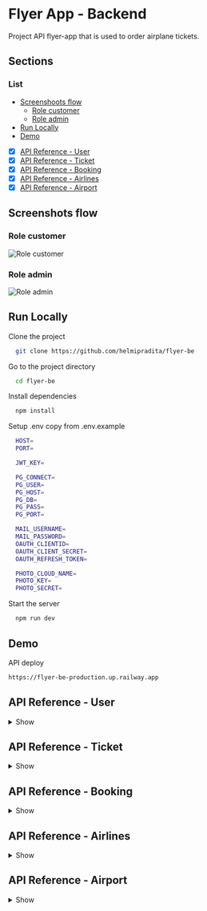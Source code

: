 # Flyer App - Backend

Project API flyer-app that is used to order airplane tickets.

## Sections

### List

- [Screenshoots flow](https://github.com/helmipradita/flyer-be/edit/main/README.md#screenshots-flow)
  - [Role customer](https://github.com/helmipradita/flyer-be/edit/main/README.md#role-customer)
  - [Role admin](https://github.com/helmipradita/flyer-be/edit/main/README.md#role-admin)
- [Run Locally](https://github.com/helmipradita/flyer-be/edit/main/README.md#run-locally)
- [Demo](https://github.com/helmipradita/flyer-be/edit/main/README.md#demo)
-  [x] [API Reference - User](#api-reference---user)
-  [x] [API Reference - Ticket](#api-reference---ticket)
-  [x] [API Reference - Booking](#api-reference---booking)
-  [x] [API Reference - Airlines](#api-reference---airlines)
-  [x] [API Reference - Airport](#api-reference---airport)

## Screenshots flow

### Role customer
![Role customer](https://res.cloudinary.com/dnu5su7ft/image/upload/v1671872611/Untitled_Diagram-Role_Customer.drawio_gugkco.png)

### Role admin
![Role admin](https://res.cloudinary.com/dnu5su7ft/image/upload/v1671872590/Untitled_Diagram-Role_Admin.drawio_zhxutn.png)


## Run Locally

Clone the project

```bash
  git clone https://github.com/helmipradita/flyer-be
```

Go to the project directory

```bash
  cd flyer-be
```

Install dependencies

```bash
  npm install
```

Setup .env copy from .env.example

```bash
  HOST=
  PORT=

  JWT_KEY=

  PG_CONNECT=
  PG_USER=
  PG_HOST=
  PG_DB=
  PG_PASS=
  PG_PORT=

  MAIL_USERNAME=
  MAIL_PASSWORD=
  OAUTH_CLIENTID=
  OAUTH_CLIENT_SECRET=
  OAUTH_REFRESH_TOKEN=

  PHOTO_CLOUD_NAME=
  PHOTO_KEY=
  PHOTO_SECRET=
```

Start the server

```bash
  npm run dev
```

## Demo

API deploy 

```bash
https://flyer-be-production.up.railway.app
```

## API Reference - User

<details>
<summary>Show</summary>
<br>

#### Register customer

```
  POST /user/register/customer
```

Field body form

| Field      | Type     | Description                     |
| :--------- | :------- | :------------------------------ |
| `fullname` | `string` | **Required**. fullname          |
| `email`    | `string` | **Required**. with format email |
| `password` | `string` | **Required**. password          |

Response 200

```json
{
  "success": true,
  "statusCode": 200,
  "data": {
    "email": "helmipradit.aa@gmail.com"
  },
  "message": "register success please check your email"
}
```

#### Register admin

```
  POST /user/register/admin
```

Field body form

| Field      | Type     | Description                     |
| :--------- | :------- | :------------------------------ |
| `fullname` | `string` | **Required**. fullname          |
| `email`    | `string` | **Required**. with format email |
| `password` | `string` | **Required**. password          |

Response 200

```json
{
  "success": true,
  "statusCode": 200,
  "data": {
    "email": "helmipradit.aa@gmail.com"
  },
  "message": "register success please check your email"
}
```

#### Verification

```
  POST /user/verification
```

Field body form

| Field   | Type     | Description                            |
| :------ | :------- | :------------------------------------- |
| `email` | `string` | **Required**. with format email        |
| `otp`   | `string` | **Required**. otp get from inbox email |

Response 200

```json
{
  "success": true,
  "statusCode": 200,
  "data": "helmipradit.aa@gmail.com",
  "message": " verification email success"
}
```

#### Forgot password

```
  POST /user/forgot-password
```

Field body form

| Field   | Type     | Description                     |
| :------ | :------- | :------------------------------ |
| `email` | `string` | **Required**. with format email |

Response 200

```json
{
  "success": true,
  "statusCode": 200,
  "data": null,
  "message": "send email success"
}
```

#### Reset password

```
  POST /user/reset-password/:token
```

Field body form

| Field   | Type     | Description                              |
| :------ | :------- | :--------------------------------------- |
| `token` | `string` | **Required**. token get from inbox email |
| `email` | `string` | **Required**. email |
| `password` | `string` | **Required**. password |

Response 200

```json
{
  "success": true,
  "statusCode": 200,
  "data": null,
  "message": "change password success"
}
```

#### Login

```
  POST /user/login
```

Field body form

| Field      | Type     | Description                     |
| :--------- | :------- | :------------------------------ |
| `email`    | `string` | **Required**. with format email |
| `password` | `string` | **Required**. password          |

Response 200

```json
{
  "success": true,
  "statusCode": 200,
  "data": {
    "id": "a4410b5a-548a-4166-8529-f174b52b5c10",
    "fullname": "Helmi Pradita",
    "email": "helmipradit.aa@gmail.com",
    "phone": null,
    "city": null,
    "address": null,
    "poscode": null,
    "photo": "https://res.cloudinary.com/dnu5su7ft/image/upload/v1671602986/flyer/default_profile.png",
    "role": "customer",
    "otp_expired": null,
    "token": "eyJhbGciOiJIUzI1NiIsInR5cCI6IkpXVCJ9.eyJpZCI6ImE0NDEwYjVhLTU0OGEtNDE2Ni04NTI5LWYxNzRiNTJiNWMxMCIsImZ1bGxuYW1lIjoiSGVsbWkgUHJhZGl0YSIsImVtYWlsIjoiaGVsbWlwcmFkaXQuYWFAZ21haWwuY29tIiwicm9sZSI6ImN1c3RvbWVyIiwiaWF0IjoxNjcxNzcwMjgyLCJleHAiOjE2NzE3NzM4ODJ9.riNMHgqZEepvodUdyAdUHTU6yJZVdyCZ5wfES8DouPo",
    "refreshToken": "eyJhbGciOiJIUzI1NiIsInR5cCI6IkpXVCJ9.eyJpZCI6ImE0NDEwYjVhLTU0OGEtNDE2Ni04NTI5LWYxNzRiNTJiNWMxMCIsImZ1bGxuYW1lIjoiSGVsbWkgUHJhZGl0YSIsImVtYWlsIjoiaGVsbWlwcmFkaXQuYWFAZ21haWwuY29tIiwicm9sZSI6ImN1c3RvbWVyIiwiaWF0IjoxNjcxNzcwMjgyLCJleHAiOjE2NzE4NTY2ODJ9.JYirZIOVxl3P2zs_-mhILzWY7k83H-NWnqWTAAHz97A"
  },
  "message": "login success"
}
```

#### Get profile user

```
  GET /user/profile
```

Field auth

| Field    | Type     | Description                             |
| :------- | :------- | :-------------------------------------- |
| `bearer` | `string` | **Required**. token from response login |

Response 200

```json
{
  "success": true,
  "statusCode": 200,
  "data": {
    "id": "a4410b5a-548a-4166-8529-f174b52b5c10",
    "fullname": "Helmi Pradita",
    "email": "helmipradit.aa@gmail.com",
    "phone": null,
    "city": null,
    "address": null,
    "poscode": null,
    "photo": "https://res.cloudinary.com/dnu5su7ft/image/upload/v1671602986/flyer/default_profile.png",
    "role": "customer"
  },
  "message": "get data success"
}
```

#### Edit profile user

```
  PUT /user/profile
```

Field auth

| Field    | Type     | Description                             |
| :------- | :------- | :-------------------------------------- |
| `bearer` | `string` | **Required**. token from response login |

Field body form

| Field      | Type     | Description            |
| :--------- | :------- | :--------------------- |
| `fullname` | `string` | **Required**. fullname |
| `phone`    | `number` | **Required**. phone    |
| `city`     | `string` | **Required**. city     |
| `address`  | `string` | **Required**. address  |
| `poscode`  | `number` | **Required**. poscode  |
| `photo`    | `file`   | **Required**. photo    |

Response 200

```json
{
  "success": true,
  "statusCode": 200,
  "data": {
    "id": "a4410b5a-548a-4166-8529-f174b52b5c10",
    "fullname": "Helmi Pradita Customer",
    "phone": "085708572498",
    "city": "Mojokerto",
    "address": "JL Anggrek No 2",
    "poscode": "61634",
    "photo": "http://res.cloudinary.com/dtow6mgju/image/upload/v1671770615/toko/r0swumqhzuhczhv6iguu.png"
  },
  "message": "update data success"
}
```

</details>


## API Reference - Ticket

<details>
<summary>Show</summary>
<br>

#### Insert ticket

```
  POST /ticket/add
```

Field auth

| Field    | Type     | Description                                                    |
| :------- | :------- | :------------------------------------------------------------- |
| `bearer` | `string` | **Required**. token from response login, only admin can insert |

Field body form

| Field            | Type       | Description                                       |
| :--------------- | :--------- | :------------------------------------------------ |
| `airlines_id`    | `string`   | **Required**. get from airlines                   |
| `departure_id` | `string`   | **Required**. departure_id                      |
| `arrival_id`   | `string`   | **Required**. arrival_id                        |
| `departure`      | `timestap` | **Required**. departure with format date and time |
| `arrive`         | `timestap` | **Required**. arrive with format date and time    |
| `price`          | `number`   | **Required**. price                               |
| `stock`          | `number`   | **Required**. stock                               |
| `gate`           | `number`   | **Required**. gate                                |
| `terminal`       | `string`   | **Required**. terminal                            |
| `type`           | `string`   | **Required**. type airlines                       |
| `code`           | `string`   | **Required**. code from combine gate and terminal |

Response 200

```json
{
  "airlines_id": "f248e9f9-6069-47a3-946b-376acdfbba39",
  "departure_id": "eb5f8ab4-fa92-40bc-a3d8-251a110737be",
  "arrival_id": "3182a2a8-0a2e-45e1-8679-c7f454da4960",
  "departure": "2022-12-21 12:44:46.273231",
  "arrive": "2022-12-21 16:44:46.273231",
  "price": "2950",
  "stock": "5",
  "gate": "222",
  "terminal": "1A",
  "type": "Economy",
  "code": "1A-222"
}
```

#### Get all ticket

```
  GET /ticket
```

Field query parameter

| Field       | Type       | Description                                 |
| :---------- | :--------- | :------------------------------------------ |
| `search`    | `string`   | **Default** empty or input name of airlines |
| `sortBy`    | `string`   | **Default** price or input any field        |
| `sortOrder` | `string`   | **Default** DESC or input ASC for sorting   |
| `page`      | `timestap` | **Default** 1 or input any number page      |
| `limit`     | `timestap` | **Default** 5 or input any number limit     |

Response 200

```json
{
    "success": true,
    "statusCode": 200,
    "data": [
        {
            "id": "9e3e5b96-6eed-4a04-9c97-d32048ccc846",
            "id_airlines": "f248e9f9-6069-47a3-946b-376acdfbba39",
            "airlines_name": "Super Air Jet",
            "airlines_logo": "http://res.cloudinary.com/dtow6mgju/image/upload/v1671737200/toko/t5bidqz8xykfaxjljzoa.jpg",
            "departure_name": "Shizuoka",
            "departure_code": "JPN",
            "arrival_name": "China",
            "arrival_code": "CHN",
            "departure": "2022-12-21T12:44:46.273Z",
            "arrive": "2022-12-23T17:45:44.000Z",
            "departure_time": "12:44",
            "arrival_time": "05:45",
            "departure_full": "Wednesday, 21 December  2022",
            "arrival_full": "Friday   , 23 December  2022",
            "travel_time": {
                "days": 2,
                "hours": 5,
                "seconds": 57,
                "milliseconds": 726.769
            },
            "price": 3250,
            "stock": -1,
            "gate": "222",
            "terminal": "1A",
            "type": "Bisnis",
            "code": "1A-222",
            "created_at": "2022-12-24T08:34:32.690Z",
            "updated_at": "2022-12-26T15:30:38.352Z"
        },
        {
            "id": "65bc7905-2802-474a-be2e-b16f7d5acc51",
            "id_airlines": "f248e9f9-6069-47a3-946b-376acdfbba39",
            "airlines_name": "Super Air Jet",
            "airlines_logo": "http://res.cloudinary.com/dtow6mgju/image/upload/v1671737200/toko/t5bidqz8xykfaxjljzoa.jpg",
            "departure_name": "Shizuoka",
            "departure_code": "JPN",
            "arrival_name": "China",
            "arrival_code": "CHN",
            "departure": "2022-12-21T12:44:46.273Z",
            "arrive": "2022-12-21T16:44:46.273Z",
            "departure_time": "12:44",
            "arrival_time": "04:44",
            "departure_full": "Wednesday, 21 December  2022",
            "arrival_full": "Wednesday, 21 December  2022",
            "travel_time": {
                "hours": 4
            },
            "price": 2950,
            "stock": 5,
            "gate": "222",
            "terminal": "1A",
            "type": "Economy",
            "code": "1A-222",
            "created_at": "2022-12-26T16:07:47.224Z",
            "updated_at": null
        },
        {
            "id": "ea226d72-1d77-4910-bd57-111c06de95b5",
            "id_airlines": "f248e9f9-6069-47a3-946b-376acdfbba39",
            "airlines_name": "Super Air Jet",
            "airlines_logo": "http://res.cloudinary.com/dtow6mgju/image/upload/v1671737200/toko/t5bidqz8xykfaxjljzoa.jpg",
            "departure_name": "Shizuoka",
            "departure_code": "JPN",
            "arrival_name": "China",
            "arrival_code": "CHN",
            "departure": "2022-12-21T12:44:46.273Z",
            "arrive": "2022-12-21T14:48:49.000Z",
            "departure_time": "12:44",
            "arrival_time": "02:48",
            "departure_full": "Wednesday, 21 December  2022",
            "arrival_full": "Wednesday, 21 December  2022",
            "travel_time": {
                "hours": 2,
                "minutes": 4,
                "seconds": 2,
                "milliseconds": 726.769
            },
            "price": 2950,
            "stock": 5,
            "gate": "222",
            "terminal": "1A",
            "type": "Economy",
            "code": "1A-222",
            "created_at": "2022-12-24T08:34:49.291Z",
            "updated_at": null
        },
        {
            "id": "58f5fd73-e11f-4d98-858a-0dca0d4f8ce3",
            "id_airlines": "93793e6b-d201-4274-a4cc-7b22ae01646f",
            "airlines_name": "Air Asia",
            "airlines_logo": "http://res.cloudinary.com/dtow6mgju/image/upload/v1671637661/toko/zajtgkjqnpwtog99kn4y.png",
            "departure_name": "Shizuoka",
            "departure_code": "JPN",
            "arrival_name": "Yogyakarta update",
            "arrival_code": "IDN",
            "departure": "2022-12-21T12:44:46.273Z",
            "arrive": "2022-12-26T21:44:59.000Z",
            "departure_time": "12:44",
            "arrival_time": "09:44",
            "departure_full": "Wednesday, 21 December  2022",
            "arrival_full": "Monday   , 26 December  2022",
            "travel_time": {
                "days": 5,
                "hours": 9,
                "seconds": 12,
                "milliseconds": 726.769
            },
            "price": 2720,
            "stock": 9,
            "gate": "111",
            "terminal": "3B",
            "type": "Bisnis",
            "code": "3B-111",
            "created_at": "2022-12-24T08:24:07.312Z",
            "updated_at": null
        }
    ],
    "message": "get ticket success",
    "pagination": {
        "currentPage": 1,
        "limit": 4,
        "totalData": 22,
        "totalPage": 6
    }
}
```

#### Get ticket by id

```
  GET /ticket/:id
```

Field params

| Field | Type     | Description                      |
| :---- | :------- | :------------------------------- |
| `id`  | `string` | **Required**. get from id ticket |

Response 200

```json
{
    "success": true,
    "statusCode": 200,
    "data": {
        "id": "9e3e5b96-6eed-4a04-9c97-d32048ccc846",
        "id_airlines": "f248e9f9-6069-47a3-946b-376acdfbba39",
        "airlines_name": "Super Air Jet",
        "airlines_logo": "http://res.cloudinary.com/dtow6mgju/image/upload/v1671737200/toko/t5bidqz8xykfaxjljzoa.jpg",
        "departure_name": "Shizuoka",
        "departure_code": "JPN",
        "arrival_name": "China",
        "arrival_code": "CHN",
        "departure": "2022-12-21T12:44:46.273Z",
        "arrive": "2022-12-23T17:45:44.000Z",
        "departure_time": "12:44",
        "arrival_time": "05:45",
        "departure_full": "Wednesday, 21 December  2022",
        "price": 3250,
        "stock": -1,
        "gate": "222",
        "terminal": "1A",
        "type": "Bisnis",
        "code": "1A-222",
        "created_at": "2022-12-24T08:34:32.690Z",
        "updated_at": "2022-12-26T15:30:38.352Z"
    },
    "message": "get ticket success"
}
```

#### Update ticket

```
  PUT /ticket/:id
```

Field params

| Field | Type     | Description                      |
| :---- | :------- | :------------------------------- |
| `id`  | `string` | **Required**. get from id ticket |

Field auth

| Field    | Type     | Description                                                    |
| :------- | :------- | :------------------------------------------------------------- |
| `bearer` | `string` | **Required**. token from response login, only admin can insert |

Field body form

| Field            | Type       | Description                                       |
| :--------------- | :--------- | :------------------------------------------------ |
| `departure_id` | `string`   | **Required**. departure_id                      |
| `arrival_id`   | `string`   | **Required**. arrival_id                        |
| `departure`      | `timestap` | **Required**. departure with format date and time |
| `arrive`         | `timestap` | **Required**. arrive with format date and time    |
| `price`          | `number`   | **Required**. price                               |
| `stock`          | `number`   | **Required**. stock                               |

Response 200

```json
{
  "airlines_id": "392241f5-3bcb-4986-901e-bc44f1d705e6",
  "departure_id": "3182a2a8-0a2e-45e1-8679-c7f454da4960",
  "arrival_id": "eb5f8ab4-fa92-40bc-a3d8-251a110737be",
  "departure": "2022-12-21 12:44:46.273231",
  "arrive": "2022-12-23 16:14:26.273231",
  "price": "120",
  "stock": "15",
  "gate": "4",
  "terminal": "1A",
  "type": "Ekonomi",
  "code": "1A-004"
}
```

#### Delete ticket

```
  DELETE /ticket/:id
```

Field params

| Field | Type     | Description                      |
| :---- | :------- | :------------------------------- |
| `id`  | `string` | **Required**. get from id ticket |

Field auth

| Field    | Type     | Description                                                    |
| :------- | :------- | :------------------------------------------------------------- |
| `bearer` | `string` | **Required**. token from response login, only admin can insert |

Response 200

```json
{
    "success": true,
    "statusCode": 200,
    "data": {
        "id": "ad6c1fab-0107-43ec-8f3f-8fe4b03ea8fc",
        "airlines_id": "f248e9f9-6069-47a3-946b-376acdfbba39",
        "departure_id": "eb5f8ab4-fa92-40bc-a3d8-251a110737be",
        "arrival_id": "3182a2a8-0a2e-45e1-8679-c7f454da4960",
        "departure": "2022-12-21T12:44:46.273Z",
        "arrive": "2022-12-21T16:44:46.273Z",
        "price": 2950,
        "stock": 5,
        "gate": "222",
        "terminal": "1A",
        "type": "Economy",
        "code": "1A-222",
        "created_at": "2022-12-26T16:12:36.778Z",
        "updated_at": null
    },
    "message": "delete ticket success"
}
```
</details>



## API Reference - Booking

<details>
<summary>Show</summary>
<br>

#### Insert Booking

```
  POST /order/
```

Field auth

| Field    | Type     | Description                                                              |
| :------- | :------- | :----------------------------------------------------------------------- |
| `bearer` | `string` | **Required**. token from response login, only admin and users can insert |

Field body form

| Field        | Type     | Description                                 |
| :----------- | :------- | :------------------------------------------ |
| `id_users`   | `string` | **Required**. get from Header payload token |
| `id_tickets` | `string` | **Required**. get from tickets              |
| `tittle`     | `string` | **Required**. Passenger Tittle              |
| `name`       | `string` | **Required**. passenger fullname            |
| `country`    | `string` | **Required**. passenger country             |

Response 200

```json
{
  "success": true,
  "statusCode": 200,
  "data": null,
  "message": "BOOKING SUCCESS"
}
```

#### Get All Booking data For Users

Field auth

| Field    | Type     | Description                                                    |
| :------- | :------- | :------------------------------------------------------------- |
| `bearer` | `string` | **Required**. token from response login, only users can see it |

```
  GET /order/users
```

Field query parameter

| Field       | Type     | Description                                     |
| :---------- | :------- | :---------------------------------------------- |
| `search`    | `string` | **Default** empty or input name of arrival city |
| `sortBy`    | `string` | **Default** id or input any field               |
| `sortOrder` | `string` | **Default** DESC or input ASC for sorting       |
| `page`      | `string` | **Default** 1 or input any number page          |
| `limit`     | `string` | **Default** 5 or input any number limit         |

Response 200

```json
{
  "success": true,
  "statusCode": 200,
  "data": [
    {
      "id": "de1ba678-5740-4aa0-a3a2-c6d795da06df",
      "id_users": "1a9e15f4-1935-4878-9cca-0c8ab06c8127",
      "payment": 0,
      "airlines_names": "Air Asia",
      "arrival_city": "Surabaya",
      "departure_city": "Bali",
      "departure": "2022-12-21T05:44:46.273Z",
      "code": "1B-003"
    },
    {
      "id": "4b4c9c0b-4e9e-403c-842b-7dc3f28ab7fe",
      "id_users": "1a9e15f4-1935-4878-9cca-0c8ab06c8127",
      "payment": 0,
      "airlines_names": "Air Asia",
      "arrival_city": "Surabaya",
      "departure_city": "Bali",
      "departure": "2022-12-21T05:44:46.273Z",
      "code": "1B-003"
    },
    {
      "id": "2",
      "id_users": "1a9e15f4-1935-4878-9cca-0c8ab06c8127",
      "payment": 0,
      "airlines_names": "Air Asia",
      "arrival_city": "Surabaya",
      "departure_city": "Bali",
      "departure": "2022-12-21T05:44:46.273Z",
      "code": "1B-003"
    },
    {
      "id": "1",
      "id_users": "1a9e15f4-1935-4878-9cca-0c8ab06c8127",
      "payment": 0,
      "airlines_names": "Air Asia",
      "arrival_city": "Surabaya",
      "departure_city": "Bali",
      "departure": "2022-12-21T05:44:46.273Z",
      "code": "1B-003"
    }
  ],
  "message": "GET DATA SUCCESS",
  "pagination": {
    "currentPage": 1,
    "limit": 5,
    "totalData": 6,
    "totalPage": 2
  }
}
```

#### Get All Data Booking For Admin

Field auth

| Field    | Type     | Description                                                    |
| :------- | :------- | :------------------------------------------------------------- |
| `bearer` | `string` | **Required**. token from response login, only admin can see it |

```
  GET /order/admin
```

Field query parameter

| Field       | Type     | Description                               |
| :---------- | :------- | :---------------------------------------- |
| `searchid`  | `string` | **Default** empty or input id of id users |
| `fullname`  | `string` | **Default** empty or input name of users  |
| `tickets`   | `string` | **Default** empty or input id of tickets  |
| `sortBy`    | `string` | **Default** id or input any field         |
| `sortOrder` | `string` | **Default** DESC or input ASC for sorting |
| `page`      | `string` | **Default** 1 or input any number page    |
| `limit`     | `string` | **Default** 5 or input any number limit   |

Response 200

```json
{
  "success": true,
  "statusCode": 200,
  "data": [
    {
      "id": "de1ba678-5740-4aa0-a3a2-c6d795da06df",
      "id_users": "1a9e15f4-1935-4878-9cca-0c8ab06c8127",
      "id_tickets": "d9047ca3-f16f-4df8-9a25-b07871e4f4c3",
      "payment": 0,
      "airlines_names": "Air Asia",
      "fullname": "Helmi Pradita",
      "arrival_city": "Surabaya",
      "departure_city": "Bali",
      "departure": "2022-12-21T05:44:46.273Z"
    },
    {
      "id": "4b4c9c0b-4e9e-403c-842b-7dc3f28ab7fe",
      "id_users": "1a9e15f4-1935-4878-9cca-0c8ab06c8127",
      "id_tickets": "d9047ca3-f16f-4df8-9a25-b07871e4f4c3",
      "payment": 0,
      "airlines_names": "Air Asia",
      "fullname": "Helmi Pradita",
      "arrival_city": "Surabaya",
      "departure_city": "Bali",
      "departure": "2022-12-21T05:44:46.273Z"
    },
    {
      "id": "2",
      "id_users": "1a9e15f4-1935-4878-9cca-0c8ab06c8127",
      "id_tickets": "d9047ca3-f16f-4df8-9a25-b07871e4f4c3",
      "payment": 0,
      "airlines_names": "Air Asia",
      "fullname": "Helmi Pradita",
      "arrival_city": "Surabaya",
      "departure_city": "Bali",
      "departure": "2022-12-21T05:44:46.273Z"
    },
    {
      "id": "1",
      "id_users": "1a9e15f4-1935-4878-9cca-0c8ab06c8127",
      "id_tickets": "d9047ca3-f16f-4df8-9a25-b07871e4f4c3",
      "payment": 0,
      "airlines_names": "Air Asia",
      "fullname": "Helmi Pradita",
      "arrival_city": "Surabaya",
      "departure_city": "Bali",
      "departure": "2022-12-21T05:44:46.273Z"
    }
  ],
  "message": "GET DATA SUCCESS",
  "pagination": {
    "currentPage": 1,
    "limit": 5,
    "totalData": 6,
    "totalPage": 2
  }
}
```

#### Update Booking

```
  PUT order/:id
```

Field params

| Field | Type     | Description                      |
| :---- | :------- | :------------------------------- |
| `id`  | `string` | **Required**. get from id orders |

Field auth

| Field    | Type     | Description                                                                 |
| :------- | :------- | :-------------------------------------------------------------------------- |
| `bearer` | `string` | **Required**. token from response login, only admin and customer can update |

Field body form

| Field     | Type     | Description                      |
| :-------- | :------- | :------------------------------- |
| `tittle`  | `string` | **Required**. Passenger Tittle   |
| `name`    | `string` | **Required**. passenger fullname |
| `country` | `string` | **Required**. passenger country  |

Response 200

```json
{
  "success": true,
  "statusCode": 200,
  "data": {
    "id": "1",
    "tittle": "MR",
    "name": "Johny Handshome",
    "country": "Purbalingga"
  },
  "message": "UPDATE BOOKING SUCCESS"
}
```

#### Delete Booking

```
  DELETE /order/:id
```

Field params

| Field | Type     | Description                       |
| :---- | :------- | :-------------------------------- |
| `id`  | `string` | **Required**. get from id booking |

Field auth

| Field    | Type     | Description                                                    |
| :------- | :------- | :------------------------------------------------------------- |
| `bearer` | `string` | **Required**. token from response login, only admin can delete |

Response 200

```json
{
  "success": true,
  "statusCode": 200,
  "data": null,
  "message": "delete data success"
}
```

#### Update Booking Status Payment

```
  PUT order/payment/:id
```

Field params

| Field | Type     | Description                      |
| :---- | :------- | :------------------------------- |
| `id`  | `string` | **Required**. get from id orders |

Field auth

| Field    | Type     | Description                                                                 |
| :------- | :------- | :-------------------------------------------------------------------------- |
| `bearer` | `string` | **Required**. token from response login, only admin and customer can update |

Response 200

```json
{
  "success": true,
  "statusCode": 200,
  "data": null,
  "message": "UPDATE STATUS PAYMENT SUCCESS"
}
```

#### Get Detail Booking

Field auth

| Field    | Type     | Description                                                           |
| :------- | :------- | :-------------------------------------------------------------------- |
| `bearer` | `string` | **Required**. token from response login, only admin and users can see |

```
  GET /order/detail/:id
```

Field params

| Field | Type     | Description                       |
| :---- | :------- | :-------------------------------- |
| `id`  | `string` | **Required**. get from id booking |

Response 200

```json
{
    "success": true,
    "statusCode": 200,
    "data": [
        {
            "id": "b8449683-3731-462c-a66a-f14293114996",
            "id_users": "cc7e4dbd-dc46-4015-9b09-b2a72e0595d9",
            "fullname": "Helmi Pradita Admin",
            "id_tickets": "9e3e5b96-6eed-4a04-9c97-d32048ccc846",
            "airlines_names": "Super Air Jet",
            "departure_name": "China",
            "departure_code": "CHN",
            "arrival_name": "Shizuoka",
            "arrival_code": "JPN",
            "departure": "2022-12-21T12:44:46.273Z",
            "arrive": "2022-12-23T16:14:26.273Z",
            "departure_full": "Wednesday, 21 December  22",
            "departure_time": "12:44",
            "gate": "4",
            "terminal": "1A",
            "type": "Ekonomi",
            "code": "1A-004",
            "passenger_tittle": "Mr",
            "passenger_name": "alvin",
            "passenger_country": "france",
            "payment": 0
        }
    ],
    "message": "GET DATA SUCCESS"
}
```
</details>


## API Reference - Airlines

<details>
<summary>Show</summary>
<br>

#### Insert Airlines

Field auth

| Field    | Type     | Description                                                |
| :------- | :------- | :--------------------------------------------------------- |
| `bearer` | `string` | **Required**. token from response login, only admin insert |

```
  POST /airlines
```

Field body form

| Field         | Type     | Description                            |
| :------------ | :------- | :------------------------------------- |
| `ai_name`     | `string` | **Required**. Airlines Name            |
| `logo`        | `file`   | **Required**. file with Image Format   |
| `pic`         | `string` | **Required**. name of person in charge |
| `phonenumber` | `string` | **Required**. phonenumber              |

Response 200

```json
{
  "success": true,
  "statusCode": 200,
  "data": {
    "id": "69166b54-33b3-4611-9b3c-041b8093f2df",
    "ai_name": "Japan Airlines",
    "logo": "http://res.cloudinary.com/dtow6mgju/image/upload/v1671788344/toko/cvqfp8v4zrh2rvtktl46.png",
    "pic": "Takuya Hiroshima",
    "phonenumber": "021876525"
  },
  "message": "ADD AIRLINES DATA SUCCESS"
}
```

#### Update Airlanes

Field auth

| Field    | Type     | Description                                                    |
| :------- | :------- | :------------------------------------------------------------- |
| `bearer` | `string` | **Required**. token from response login, only admin can update |

```
  PUT /airlines
```

Field body form

| Field         | Type     | Description                            |
| :------------ | :------- | :------------------------------------- |
| `ai_name`     | `string` | **Required**. Airlines Name            |
| `logo`        | `file`   | **Required**. file with Image Format   |
| `pic`         | `string` | **Required**. name of person in charge |
| `phonenumber` | `string` | **Required**. phonenumber              |

Response 200

```json
{
  "success": true,
  "statusCode": 200,
  "data": null,
  "message": "UPDATE AIRLINES DATA SUCCESS"
}
```

#### Update Airlanes

Field auth

| Field    | Type     | Description                                                    |
| :------- | :------- | :------------------------------------------------------------- |
| `bearer` | `string` | **Required**. token from response login, only admin can delete |

```
  DELETE /airlines/:id
```

Field params

| Field | Type     | Description                        |
| :---- | :------- | :--------------------------------- |
| `id`  | `string` | **Required**. get from id airlines |

Response 200

```json
{
  "success": true,
  "statusCode": 200,
  "data": null,
  "message": "DELETE AIRLINES DATA SUCCESS"
}
```

#### Get Detail Airlines

```
  GET /airlines/detail/:id
```

Field params

| Field | Type     | Description                        |
| :---- | :------- | :--------------------------------- |
| `id`  | `string` | **Required**. get from id airlines |

Response 200

```json
{
  "success": true,
  "statusCode": 200,
  "data": [
    {
      "id": "f248e9f9-6069-47a3-946b-376acdfbba39",
      "airlines_names": "Super Air Jet",
      "logo": "http://res.cloudinary.com/dtow6mgju/image/upload/v1671737200/toko/t5bidqz8xykfaxjljzoa.jpg",
      "pic": "Rusdi Kirana",
      "phonenumber": "32145678",
      "created_at": "2022-12-22T12:26:41.355Z",
      "update_at": null
    }
  ],
  "message": "GET AIRLINES DATA SUCCESS"
}
```

#### Get all Airlines data

```
  GET /airlines
```

Field query parameter

| Field       | Type      | Description                                 |
| :---------- | :-------- | :------------------------------------------ |
| `search`    | `string`  | **Default** empty or input name of airlines |
| `sortBy`    | `string`  | **Default** price or input any field        |
| `sortOrder` | `string`  | **Default** DESC or input ASC for sorting   |
| `page`      | `integer` | **Default** 1 or input any number page      |
| `limit`     | `integer` | **Default** 5 or input any number limit     |

Response 200

```json
{
  "success": true,
  "statusCode": 200,
  "data": [
    {
      "id": "f248e9f9-6069-47a3-946b-376acdfbba39",
      "airlines_names": "Super Air Jet",
      "logo": "http://res.cloudinary.com/dtow6mgju/image/upload/v1671737200/toko/t5bidqz8xykfaxjljzoa.jpg",
      "pic": "Rusdi Kirana",
      "phonenumber": "32145678",
      "created_at": "2022-12-22T12:26:41.355Z",
      "update_at": null
    },
    {
      "id": "bfafa1b8-979b-4a59-99a7-48080645b8ca",
      "airlines_names": "Super Air Jet ",
      "logo": "http://res.cloudinary.com/dtow6mgju/image/upload/v1671737214/toko/ywo8gdr9vk6zenrlxmug.jpg",
      "pic": "Rusdi Kirana",
      "phonenumber": "32145678",
      "created_at": "2022-12-22T12:26:55.486Z",
      "update_at": null
    },
    {
      "id": "93793e6b-d201-4274-a4cc-7b22ae01646f",
      "airlines_names": "Air Asia",
      "logo": "http://res.cloudinary.com/dtow6mgju/image/upload/v1671637661/toko/zajtgkjqnpwtog99kn4y.png",
      "pic": "Sumanto Putra Kusuma",
      "phonenumber": "218786232",
      "created_at": "2022-12-21T08:47:42.638Z",
      "update_at": null
    },
    {
      "id": "3abae5b7-f5bd-4e9e-bc7b-3ce1bc0bf1f0",
      "airlines_names": "Lion Air",
      "logo": "http://res.cloudinary.com/dtow6mgju/image/upload/v1671637485/toko/i8xpvrukruihmwbtbods.png",
      "pic": "Mercusuar Malarange",
      "phonenumber": "218786",
      "created_at": "2022-12-21T08:44:46.273Z",
      "update_at": null
    },
    {
      "id": "392241f5-3bcb-4986-901e-bc44f1d705e6",
      "airlines_names": "Garuda Indonesia",
      "logo": "http://res.cloudinary.com/dtow6mgju/image/upload/v1671638721/toko/scjbbrcuczrp5qlhrha6.png",
      "pic": "Mercusuar Malarange",
      "phonenumber": "218786",
      "created_at": "2022-12-21T08:46:30.676Z",
      "update_at": "2022-12-21T09:04:27.978Z"
    }
  ],
  "message": "get airlines data success",
  "pagination": {
    "currentPage": 1,
    "limit": 5,
    "totalData": 6,
    "totalPage": 2
  }
}
```
</details>

## API Reference - Airport

<details>
<summary>Show</summary>
<br>

#### Insert Airport

Field auth

| Field    | Type     | Description                                                |
| :------- | :------- | :--------------------------------------------------------- |
| `bearer` | `string` | **Required**. token from response login, only admin insert |

```
  POST /airport
```

Field body form

| Field         | Type     | Description                            |
| :------------ | :------- | :------------------------------------- |
| `name`     | `string` | **Required**. Airport Name            |
| `code`        | `file`   | **Required**. Code of Airport code format IATA   |
| `photo`         | `string` | **Required**. Photo airport |

Response 200

```json
{
    "success": true,
    "statusCode": 200,
    "data": {
        "id": "5a5dbfce-9aa3-4e95-988c-787d46be0e6d",
        "name": "Hangul",
        "code": "ICN",
        "photo": "http://res.cloudinary.com/dtow6mgju/image/upload/v1672071951/toko/qey96evhwwiqecpusxr9.jpg"
    },
    "message": "insert airport success"
}
```

#### Update Airlanes

Field auth

| Field    | Type     | Description                                                    |
| :------- | :------- | :------------------------------------------------------------- |
| `bearer` | `string` | **Required**. token from response login, only admin can update |

Field params

| Field | Type     | Description                      |
| :---- | :------- | :------------------------------- |
| `id`  | `string` | **Required**. get from id airport |


```
  PUT /airport/:id
```

Field body form

| Field         | Type     | Description                            |
| :------------ | :------- | :------------------------------------- |
| `name`     | `string` | **Required**. Airport Name            |
| `code`        | `file`   | **Required**. Code of Airport code format IATA   |
| `photo`         | `string` | **Required**. Photo airport |

Response 200

```json
{
    "success": true,
    "statusCode": 200,
    "data": {
        "id": "d2191d94-970f-40e1-9563-c0f59e852efb",
        "name": "Yogyakarta update baru",
        "code": "HND",
        "photo": "http://res.cloudinary.com/dtow6mgju/image/upload/v1672072745/toko/esl8sbmhrfjua3d85ezx.jpg"
    },
    "message": "edit airport success"
}
```

#### Delete Airport

Field auth

| Field    | Type     | Description                                                    |
| :------- | :------- | :------------------------------------------------------------- |
| `bearer` | `string` | **Required**. token from response login, only admin can delete |

```
  DELETE /airport/:id
```

Field params

| Field | Type     | Description                        |
| :---- | :------- | :--------------------------------- |
| `id`  | `string` | **Required**. get from id airport |

Response 200

```json
{
    "success": true,
    "statusCode": 200,
    "data": {
        "id": "6f7d5b75-6617-464b-84d8-f0b22fb66f81",
        "name": "Hangul",
        "code": "ICN",
        "photo": "http://res.cloudinary.com/dtow6mgju/image/upload/v1672072815/toko/aw74nwne8ot6pfgs7u4n.jpg",
        "created_at": "2022-12-26T16:40:15.877Z",
        "updated_at": null
    },
    "message": "delete airport success"
}
```

#### Get Detail Airport

```
  GET /airport/:id
```

Field params

| Field | Type     | Description                        |
| :---- | :------- | :--------------------------------- |
| `id`  | `string` | **Required**. get from id airport |

Response 200

```json
{
    "success": true,
    "statusCode": 200,
    "data": {
        "id": "0bff71b1-d83c-49ce-a200-59d5d1adb9e2",
        "name": "Tanggerang",
        "code": "IDN",
        "photo": "http://res.cloudinary.com/dtow6mgju/image/upload/v1671854918/toko/y4jbrnnmxzefuzhknmga.jpg",
        "created_at": "2022-12-24T04:08:38.704Z",
        "updated_at": null
    },
    "message": "get airport success"
}
```

#### Get all Airport data

```
  GET /airport
```

Field query parameter

| Field       | Type      | Description                                 |
| :---------- | :-------- | :------------------------------------------ |
| `search`    | `string`  | **Default** empty or input name of airport |
| `sortBy`    | `string`  | **Default** price or input any field        |
| `sortOrder` | `string`  | **Default** DESC or input ASC for sorting   |
| `page`      | `integer` | **Default** 1 or input any number page      |
| `limit`     | `integer` | **Default** 5 or input any number limit     |

Response 200

```json
{
    "success": true,
    "statusCode": 200,
    "data": [
        {
            "id": "d2191d94-970f-40e1-9563-c0f59e852efb",
            "name": "Yogyakarta update baru",
            "code": "HND",
            "photo": "http://res.cloudinary.com/dtow6mgju/image/upload/v1672072745/toko/esl8sbmhrfjua3d85ezx.jpg",
            "created_at": "2022-12-24T04:10:09.741Z",
            "updated_at": "2022-12-26T16:39:05.932Z"
        },
        {
            "id": "0bff71b1-d83c-49ce-a200-59d5d1adb9e2",
            "name": "Tanggerang",
            "code": "IDN",
            "photo": "http://res.cloudinary.com/dtow6mgju/image/upload/v1671854918/toko/y4jbrnnmxzefuzhknmga.jpg",
            "created_at": "2022-12-24T04:08:38.704Z",
            "updated_at": null
        },
        {
            "id": "0d3cc545-6ba4-4956-aa1e-ea3310a85e8c",
            "name": "Sidoarjo",
            "code": "IDN",
            "photo": "http://res.cloudinary.com/dtow6mgju/image/upload/v1671854403/toko/sgxof2qxobxbhedtfbm8.jpg",
            "created_at": "2022-12-24T04:00:05.195Z",
            "updated_at": null
        },
        {
            "id": "eb5f8ab4-fa92-40bc-a3d8-251a110737be",
            "name": "Shizuoka",
            "code": "JPN",
            "photo": "http://res.cloudinary.com/dtow6mgju/image/upload/v1671855415/toko/flhnvrnwjvqwhpjxovfu.jpg",
            "created_at": "2022-12-24T04:16:55.854Z",
            "updated_at": null
        }
    ],
    "message": "get airport success",
    "pagination": {
        "currentPage": 1,
        "limit": 4,
        "totalData": 15,
        "totalPage": 4
    }
}
```
</details>
